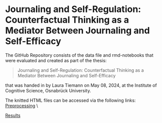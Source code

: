 # Journaling and Self-Regulation: Counterfactual Thinking as a Mediator Between Journaling and Self-Efficacy

The GitHub Repository consists of the data file and rmd-notebooks that were evaluated and created as part of the thesis:
> Journaling and Self-Regulation: Counterfactual Thinking as a Mediator Between Journaling and Self-Efficacy

that was handed in by Laura Tiemann on May 08, 2024, at the Institute of Cognitive Science, Osnabrück University.

The knitted HTML files can be accessed via the following links:
[Preprocessing](https://html-preview.github.io/?url=https://github.com/lauratie/BachelorThesis/blob/main/Bachelorthesis_preprocessing.html) \\

[Results](https://html-preview.github.io/?url=https://github.com/lauratie/BachelorThesis/blob/main/Bachelorthesis_results.html) 


